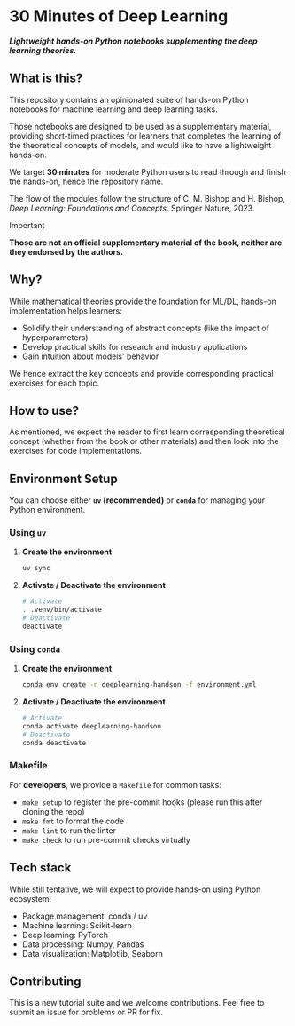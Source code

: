 # 30 Minutes of Deep Learning

_**Lightweight hands-on Python notebooks supplementing the deep learning theories.**_

## What is this?

This repository contains an opinionated suite of hands-on Python notebooks for machine learning and deep learning tasks.

Those notebooks are designed to be used as a supplementary material, providing short-timed practices for learners that completes the learning of the theoretical concepts of models, and would like to have a lightweight hands-on.

We target **30 minutes** for moderate Python users to read through and finish the hands-on, hence the repository name.

The flow of the modules follow the structure of C. M. Bishop and H. Bishop, _Deep Learning: Foundations and Concepts_. Springer Nature, 2023.

> [!IMPORTANT]
> **Those are not an official supplementary material of the book, neither are they endorsed by the authors.**

## Why?

While mathematical theories provide the foundation for ML/DL, hands-on implementation helps learners:

- Solidify their understanding of abstract concepts (like the impact of hyperparameters)
- Develop practical skills for research and industry applications
- Gain intuition about models' behavior

We hence extract the key concepts and provide corresponding practical exercises for each topic.

## How to use?

As mentioned, we expect the reader to first learn corresponding theoretical concept
(whether from the book or other materials)
and then look into the exercises for code implementations.

## Environment Setup

You can choose either **`uv` (recommended)** or **`conda`** for managing your Python environment.

### Using `uv`

1. **Create the environment**

   ```bash
   uv sync
   ```

2. **Activate / Deactivate the environment**

   ```bash
   # Activate
   . .venv/bin/activate
   # Deactivate
   deactivate
   ```

### Using `conda`

1. **Create the environment**

   ```bash
   conda env create -n deeplearning-handson -f environment.yml
   ```

2. **Activate / Deactivate the environment**

   ```bash
   # Activate
   conda activate deeplearning-handson
   # Deactivate
   conda deactivate
   ```

### Makefile
For **developers**, we provide a `Makefile` for common tasks:
- `make setup` to register the pre-commit hooks (please run this after cloning the repo)
- `make fmt` to format the code
- `make lint` to run the linter
- `make check` to run pre-commit checks virtually

## Tech stack

While still tentative, we will expect to provide hands-on using Python ecosystem:

- Package management: conda / uv
- Machine learning: Scikit-learn
- Deep learning: PyTorch
- Data processing: Numpy, Pandas
- Data visualization: Matplotlib, Seaborn

## Contributing

This is a new tutorial suite and we welcome contributions.
Feel free to submit an issue for problems or PR for fix.
